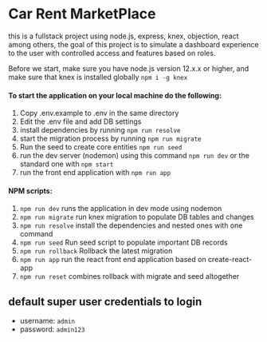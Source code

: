 # Car Rent MarketPlace
this is a fullstack project using node.js, express, knex, objection, react among others, the goal of this project is to simulate a dashboard experience to the user with controlled access and features based on roles.

Before we start, make sure you have node.js version 12.x.x or higher, and make sure that knex is installed globally `npm i -g knex`

#### To start the application on your local machine do the following:

1. Copy .env.example to .env in the same directory
2. Edit the .env file and add DB settings
3. install dependencies by running `npm run resolve`
4. start the migration process by running `npm run migrate`
5. Run the seed to create core entities `npm run seed`
6. run the dev server (nodemon) using this command `npm run dev` or the standard one with `npm start`
7. run the front end application with `npm run app`

#### NPM scripts:

1. `npm run dev` runs the application in dev mode using nodemon
2. `npm run migrate` run knex migration to populate DB tables and changes
3. `npm run resolve` install the dependencies and nested ones with one command
4. `npm run seed` Run seed script to populate important DB records
5. `npm run rollback` Rollback the latest migration
5. `npm run app` run the react front end application based on create-react-app
6. `npm run reset` combines rollback with migrate and seed altogether

## default super user credentials to login
- username: `admin`
- password: `admin123`
